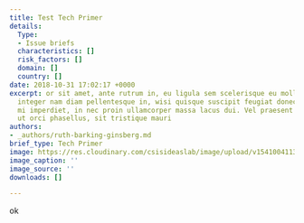 ```yaml
---
title: Test Tech Primer
details:
  Type:
  - Issue briefs
  characteristics: []
  risk_factors: []
  domain: []
  country: []
date: 2018-10-31 17:02:17 +0000
excerpt: or sit amet, ante rutrum in, eu ligula sem scelerisque eu mollis, porttitor
  integer nam diam pellentesque in, wisi quisque suscipit feugiat donec. Sed integer
  mi imperdiet, in nec proin ullamcorper massa lacus dui. Vel praesent elit porttitor
  ut orci phasellus, sit tristique mauri
authors:
- _authors/ruth-barking-ginsberg.md
brief_type: Tech Primer
image: https://res.cloudinary.com/csisideaslab/image/upload/v1541004113/on-the-radar/GettyImages-1054021808.jpg
image_caption: ''
image_source: ''
downloads: []

---
```

ok
